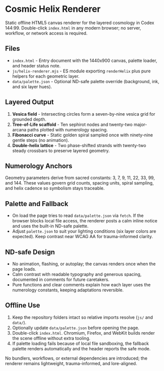 # Cosmic Helix Renderer

Static offline HTML5 canvas renderer for the layered cosmology in Codex 144:99. Double-click `index.html` in any modern browser; no server, workflow, or network access is required.

## Files
- `index.html` - Entry document with the 1440x900 canvas, palette loader, and header status note.
- `js/helix-renderer.mjs` - ES module exporting `renderHelix` plus pure helpers for each geometric layer.
- `data/palette.json` - Optional ND-safe palette override (background, ink, and six layer hues).

## Layered Output
1. **Vesica field** - Intersecting circles form a seven-by-nine vesica grid for grounded depth.
2. **Tree-of-Life scaffold** - Ten sephirot nodes and twenty-two major-arcana paths plotted with numerology spacing.
3. **Fibonacci curve** - Static golden spiral sampled once with ninety-nine gentle steps (no animation).
4. **Double-helix lattice** - Two phase-shifted strands with twenty-two steady crossbars to preserve layered geometry.

## Numerology Anchors
Geometry parameters derive from sacred constants: 3, 7, 9, 11, 22, 33, 99, and 144. These values govern grid counts, spacing units, spiral sampling, and helix cadence so symbolism stays traceable.

## Palette and Fallback
- On load the page tries to read `data/palette.json` via `fetch`. If the browser blocks local file access, the renderer posts a calm inline notice and uses the built-in ND-safe palette.
- Adjust `palette.json` to suit your lighting conditions (six layer colors are expected). Keep contrast near WCAG AA for trauma-informed clarity.

## ND-safe Design
- No animation, flashing, or autoplay; the canvas renders once when the page loads.
- Calm contrast with readable typography and generous spacing, documented in comments for future caretakers.
- Pure functions and clear comments explain how each layer uses the numerology constants, keeping adaptations reversible.

## Offline Use
1. Keep the repository folders intact so relative imports resolve (`js/` and `data/`).
2. Optionally update `data/palette.json` before opening the page.
3. Double-click `index.html`. Chromium, Firefox, and WebKit builds render the scene offline without extra tooling.
4. If palette loading fails because of local file sandboxing, the fallback palette renders automatically and the header reports the safe mode.

No bundlers, workflows, or external dependencies are introduced; the renderer remains lightweight, trauma-informed, and lore-aligned.
